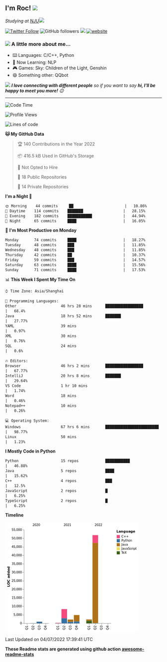 <!-- <img align='right' src="https://media.giphy.com/media/M9gbBd9nbDrOTu1Mqx/giphy.gif" width="230"> -->
<h2>I'm Roc! <img src="https://media.giphy.com/media/12oufCB0MyZ1Go/giphy.gif" width="50"></h2>
<p><em>Studying at <a href="http://www.nju.edu.cn">NJU</a><img src="https://media.giphy.com/media/WUlplcMpOCEmTGBtBW/giphy.gif" width="50"> 
</em></p>

[![Twitter Follow](https://img.shields.io/twitter/follow/Roc78862980?label=Follow)](https://twitter.com/intent/follow?screen_name=Roc78862980)
![GitHub followers](https://img.shields.io/github/followers/roc136?label=Follow&style=social)
![](https://visitor-badge.glitch.me/badge?page_id=Roc136.Roc136)
[![website](https://img.shields.io/badge/Website-46a2f1.svg?&style=flat-square&logo=Google-Chrome&logoColor=white&link=https://blog.roc136.top)](https://blog.roc136.top)
<!-- ![Waka Readme](https://github.com/anmol098/anmol098/workflows/Waka%20Readme/badge.svg) -->
<!-- [![Linkedin: anmol](https://img.shields.io/badge/-anmol-blue?style=flat-square&logo=Linkedin&logoColor=white&link=https://www.linkedin.com/in/anmol-p-singh/)](https://www.linkedin.com/in/anmol-p-singh/) -->

### <img src="https://media.giphy.com/media/VgCDAzcKvsR6OM0uWg/giphy.gif" width="50"> A little more about me...  

- ⌨️ Languages: C/C++, Python
- 🌱 Now Learning: NLP
- 🎮 Games: Sky: Children of the Light, Genshin
- 😄 Something other: QQbot

<img src="https://media.giphy.com/media/LnQjpWaON8nhr21vNW/giphy.gif" width="60"> <em><b>I love connecting with different people</b> so if you want to say <b>hi, I'll be happy to meet you more!</b> 😊</em>

---
<!--START_SECTION:waka-->
![Code Time](http://img.shields.io/badge/Code%20Time-0%20secs-blue)

![Profile Views](http://img.shields.io/badge/Profile%20Views-0-blue)

![Lines of code](https://img.shields.io/badge/From%20Hello%20World%20I%27ve%20Written-71%20Thousand%20lines%20of%20code-blue)

**🐱 My GitHub Data** 

> 🏆 140 Contributions in the Year 2022
 > 
> 📦 416.5 kB Used in GitHub's Storage 
 > 
> 🚫 Not Opted to Hire
 > 
> 📜 18 Public Repositories 
 > 
> 🔑 14 Private Repositories  
 > 
**I'm a Night 🦉** 

```text
🌞 Morning    44 commits     ██                       |   10.86% 
🌆 Daytime    114 commits    ███████                  |   28.15% 
🌃 Evening    182 commits    ███████████              |   44.94% 
🌙 Night      65 commits     ████                     |   16.05%

```
📅 **I'm Most Productive on Monday** 

```text
Monday       74 commits     ████                     |   18.27% 
Tuesday      48 commits     ███                      |   11.85% 
Wednesday    48 commits     ███                      |   11.85% 
Thursday     42 commits     ██                       |   10.37% 
Friday       59 commits     ███                      |   14.57% 
Saturday     63 commits     ████                     |   15.56% 
Sunday       71 commits     ████                     |   17.53%

```


📊 **This Week I Spent My Time On** 

```text
⌚︎ Time Zone: Asia/Shanghai

💬 Programming Languages: 
Other                    46 hrs 28 mins      █████████████████        |   68.4% 
Java                     18 hrs 52 mins      ███████                  |   27.77% 
YAML                     39 mins                                      |   0.97% 
XML                      30 mins                                      |   0.76% 
SQL                      24 mins                                      |   0.6%

🔥 Editors: 
Browser                  46 hrs 2 mins       █████████████████        |   67.77% 
IntelliJ                 20 hrs 8 mins       ███████                  |   29.64% 
VS Code                  1 hr 10 mins                                 |   1.74% 
Word                     18 mins                                      |   0.46% 
Notepad++                10 mins                                      |   0.26%

💻 Operating System: 
Windows                  67 hrs 6 mins       ████████████████████████ |   98.77% 
Linux                    50 mins                                      |   1.23%

```

**I Mostly Code in Python** 

```text
Python                   15 repos            ███████████              |   46.88% 
Java                     5 repos             ████                     |   15.62% 
C++                      4 repos             ███                      |   12.5% 
JavaScript               2 repos             █                        |   6.25% 
TypeScript               2 repos             █                        |   6.25%

```


**Timeline**

![Chart not found](https://raw.githubusercontent.com/Roc136/Roc136/master/charts/bar_graph.png) 


 Last Updated on 04/07/2022 17:39:41 UTC
<!--END_SECTION:waka-->

**These Readme stats are generated using github action [awesome-readme-stats](https://github.com/Roc136/waka-readme-stats)**
